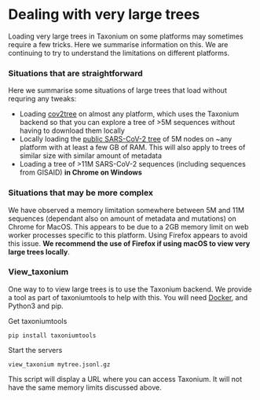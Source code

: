 # Dealing with very large trees

Loading very large trees in Taxonium on some platforms may sometimes require a few tricks. Here we summarise information on this. We are continuing to try to understand the limitations on different platforms.

### Situations that are straightforward

Here we summarise some situations of large trees that load without requring any tweaks:

- Loading [cov2tree](http://cov2tree.org) on almost any platform, which uses the Taxonium backend so that you can explore a tree of >5M sequences without having to download them locally
- Locally loading the [public SARS-CoV-2 tree](https://hgwdev.gi.ucsc.edu/~angie/UShER_SARS-CoV-2/) of 5M nodes on ~any platform with at least a few GB of RAM. This will also apply to trees of similar size with similar amount of metadata
- Loading a tree of >11M SARS-CoV-2 sequences (including sequences from GISAID) **in Chrome on Windows**

### Situations that may be more complex

We have observed a memory limitation somewhere between 5M and 11M sequences (dependant also on amount of metadata and mutations) on Chrome for MacOS. This appears to be due to a 2GB memory limit on web worker processes specific to this platform. Using Firefox appears to avoid this issue. **We recommend the use of Firefox if using macOS to view very large trees locally**.

### View_taxonium

One way to to view large trees is to use the Taxonium backend. We provide a tool as part of taxoniumtools to help with this. You will need [Docker](https://docs.docker.com/get-docker/), and Python3 and pip.

Get taxoniumtools

```
pip install taxoniumtools
```

Start the servers
```
view_taxonium mytree.jsonl.gz
```

This script will display a URL where you can access Taxonium. It will not have the same memory limits discussed above.

